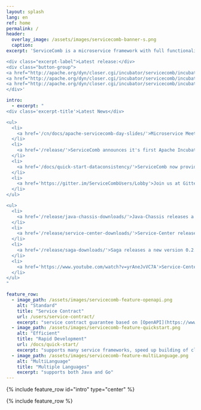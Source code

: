 ```yaml
---
layout: splash
lang: en
ref: home
permalink: /
header:
  overlay_image: /assets/images/servicecomb-banner-s.png
  caption:
excerpt: 'ServiceComb is a microservice framework with full functionality of service management, focus on rapidly development of microservices.

<div class="excerpt-label">Latest release:</div>
<div class="button-group">
<a href="http://apache.org/dyn/closer.cgi/incubator/servicecomb/incubator-servicecomb-java-chassis/1.0.0/" class="home-button btn--info">Java SDK v1.0.0</a>
<a href="http://apache.org/dyn/closer.cgi/incubator/servicecomb/incubator-servicecomb-service-center/1.0.0/" class="home-button btn--info">Service Center v1.0.0</a>
<a href="http://apache.org/dyn/closer.cgi/incubator/servicecomb/incubator-servicecomb-saga/0.2.0/" class="home-button btn--info">Saga v0.2.0</a>
</div>'

intro:
  - excerpt: "
<div class='excerpt-title'>Latest News</div>

<ul>
  <li>
    <a href='/cn/docs/apache-servicecomb-day-slides/'>Microservice Meetup: Apache ServiceComb (incubating) Day slides </a>
  </li>
  <li>
    <a href='/release/'>ServiceComb announces it's first Apache Incubating Release to the community.</a>
  </li>
  <li>
    <a href='/docs/quick-start-dataconsistency/'>ServiceComb now provides data consistency solutions(Saga) in microservice application.</a>
  </li>
  <li>
    <a href='https://gitter.im/ServiceCombUsers/Lobby'>Join us at Gitter</a>
  </li>
</ul>

<ul>
  <li>
    <a href='/release/java-chassis-downloads/'>Java-Chassis releases a new version 1.0.0</a>
  </li>
  <li>
    <a href='/release/service-center-downloads/'>Service-Center releases a new version 1.0.0</a>
  </li>
  <li>
    <a href='/release/saga-downloads/'>Saga releases a new version 0.2.0</a>
  </li>
  <li>
    <a href='https://www.youtube.com/watch?v=yrAneJvVC7A'>Service-Center Frontend can be used to test microservices schema directly from web.</a>
  </li>
</ul>
"

feature_row:
  - image_path: /assets/images/servicecomb-feature-openapi.png
    alt: "Standard"
    title: "Service Contract"
    url: /users/service-contract/
    excerpt: "service contract guarantee based on [OpenAPI](https://www.openapis.org)"
  - image_path: /assets/images/servicecomb-feature-quickstart.png
    alt: "Efficient"
    title: "Rapid Development"
    url: /docs/quick-start/
    excerpt: "supports many service frameworks, speed up building of cloud applications"
  - image_path: /assets/images/servicecomb-feature-multiLanguage.png
    alt: "MultiLanguage"
    title: "Multiple Languages"
    excerpt: "supports both Java and Go"
---
```


{% include feature_row id="intro" type="center" %}

<div class="normal-feature-row">
{% include feature_row %}
</div>
